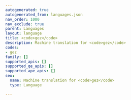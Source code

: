 ```yaml
---
autogenerated: true
autogenerated_from: languages.json
nav_order: 1000
nav_exclude: true
parent: Languages
layout: language
title: <code>gez</code>
description: Machine translation for <code>gez</code>
codes:
- gez
family: []
supported_apis: []
supported_qe_apis: []
supported_ape_apis: []
seo:
  name: Machine translation for <code>gez</code>
  type: Language

---
```


